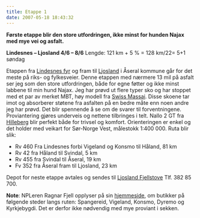 ```yaml
---
title: Etappe 1
date: 2007-05-18 18:43:32
---
```


<strong>Første etappe blir den store utfordringen, ikke minst for hunden Najax med mye vei og asfalt.</strong>

<strong>Lindesnes – Ljosland 4/6 – 8/6</strong>
Lengde: 121 km + 5 %            =  128 km/22=    5+1 søndag

Etappen fra <a href="http://www.lindesnesfyr.no/">Lindesnes fyr</a> og fram til <a href="http://www.ljoslandinfo.no/Hoved/index.aspx">Ljosland</a> i Åseral kommune går for det meste på riks- og fylkesveier. Denne etappen med nærmere 13 mil på asfalt ser jeg som den store utfordringen, både for egne føtter og ikke minst labbene til min hund Najax. Jeg har prøvd ut flere typer sko og har stoppet med et par av merket MBT, høy modell fra <a href="http://www.mbt-info.com/">Swiss Massai</a>. Disse skoene tar imot og absorberer støtene fra asfalten på en bedre måte enn noen andre jeg har prøvd. Det blir spennende å se om de svarer til forventningene. Proviantering gjøres underveis og nettene tilbringes i telt. Nallo 2 GT fra <a href="http://www.hilleberg.se/EUROPE.HTM">Hilleberg</a> blir perfekt både for trivsel og komfort. Orienteringen er enkel og det holder med veikart for Sør-Norge Vest, målestokk 1:400 000. Ruta blir slik:
<ul>
	<li>Rv 460  Fra Lindesnes forbi Vigeland og Konsmo til Håland, 81 km</li>
	<li>Rv   42  fra Håland til Svindal, 5 km</li>
	<li>Rv 455 fra Svindal til Åseral, 19 km</li>
	<li>Fv 352  fra Åseral fram til Ljosland, 23 km</li>
</ul>
Depot for neste etappe avtales og sendes til <a href="http://www.fjellstova.com">Ljosland Fjellstove</a> Tlf. 382 85 700.

<strong>Note</strong>: NPLeren Ragnar Fjell opplyser på sin <a href="http://www.breogfjellsport.no/npl/">hjemmeside</a>, om butikker på følgende steder langs ruten: Spangereid, Vigeland, Konsmo, Dyremo og Kyrkjebygdi. Det er derfor ikke nødvendig med mye proviant i sekken.
